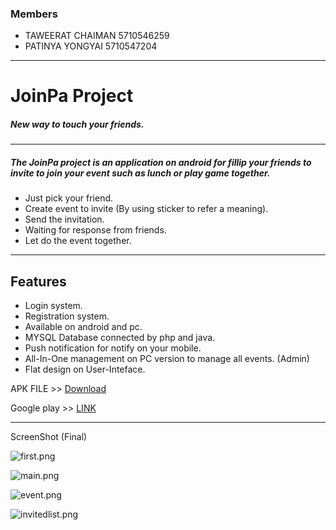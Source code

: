### Members
* TAWEERAT CHAIMAN 5710546259
* PATINYA YONGYAI 5710547204
---
# JoinPa Project
##### New way to touch your friends. #####
----
##### The JoinPa project is an application on android for fillip your friends to invite to join your event such as lunch or play game together.

* Just pick your friend.
* Create event to invite (By using sticker to refer a meaning).
* Send the invitation.
* Waiting for response from friends.
* Let do the event together.

---
## Features
* Login system.
* Registration system.
* Available on android and pc.
* MYSQL Database connected by php and java.
* Push notification for notify on your mobile.
* All-In-One management on PC version to manage all events. (Admin)
* Flat design on User-Inteface.

APK FILE >> [Download](https://bitbucket.org/oop2final/joinpa-android/src/bfe3502090c873d61125db3a1845ee9174879bd8/APK/join_pa.apk)

Google play >> [LINK](https://play.google.com/store/apps/details?id=com.joinpa.joinpa.joinpa&hl=en)

---
ScreenShot (Final)

![first.png](https://bitbucket.org/repo/k9aEpo/images/1074909263-first.png)

![main.png](https://bitbucket.org/repo/k9aEpo/images/3169294017-main.png)

![event.png](https://bitbucket.org/repo/k9aEpo/images/1483902685-event.png)

![invitedlist.png](https://bitbucket.org/repo/k9aEpo/images/1017162532-invitedlist.png)